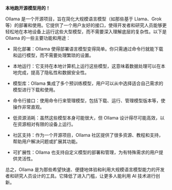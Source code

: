 **本地跑开源模型用的！**

Ollama 是一个开源项目，旨在简化大规模语言模型（如那些基于 Llama、Grok 等）的部署和使用。它提供了一个用户友好的接口，使得开发者和研究人员能够更轻松地在本地设备上运行这些大型模型，而不需要深入理解底层的复杂性。以下是 Ollama 的一些主要功能和用途：

  

- 简化部署：Ollama 使得部署语言模型变得简单。你只需通过命令行就能下载和运行模型，而不需要处理繁琐的设置。
    
- 本地运行：它支持在本地计算机上运行这些模型，这意味着数据处理可以在本地完成，提高了隐私性和数据安全性。
    
- 模型库：Ollama 集成了多个预训练模型，用户可以从中选择适合自己需求的模型进行下载和使用。
    
- 命令行接口：使用命令行来管理模型，包括下载、运行、管理模型版本等，使操作非常直观。
    
- 低资源消耗：虽然这些模型本身可能很大，但 Ollama 设计得尽可能高效，以在资源相对有限的设备上运行。
    
- 社区支持：作为一个开源项目，Ollama 社区提供了很多资源、教程和支持，帮助用户解决问题或扩展其功能。
    
- 可扩展性：Ollama 也支持自定义模型的部署和管理，为有特殊需求的用户提供灵活性。
    

  

总之，Ollama 是为那些希望快速、便捷地体验和利用大规模语言模型能力的开发者和研究人员设计的工具。它降低了进入门槛，让更多人能利用 AI 技术进行创新。